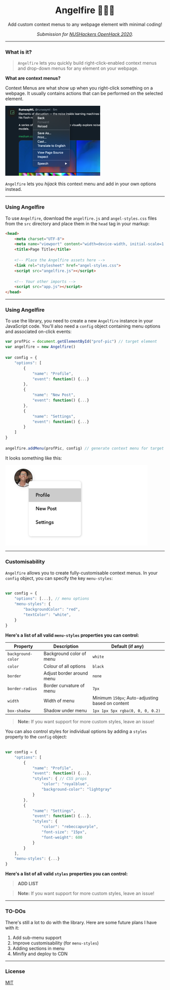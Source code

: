 <h1 align="center">Angelfire 👼🏻🔥</h1>
<p align="center">Add custom context menus to any webpage element with minimal coding!</p>
<p align="center"><i>Submission for <a href="https://openhack.nushackers.org/">NUSHackers OpenHack 2020</a>.</i></p>

---

### What is it?

> `Angelfire` lets you quickly build right-click-enabled context menus and drop-down menus for any element on your webpage. 

**What are context menus?**

Context Menus are what show up when you right-click something on a webpage. It usually contains actions that can be performed on the selected element.

<img src="assets/context-menu.png" alt="c-menu" width="300px">

`Angelfire` lets you *hijack* this context menu and add in your own options instead.

---

### Using Angelfire

To use `Angelfire`, download the `angelfire.js` and `angel-styles.css` files from the `src` directory and place them in the `head` tag in your markup:

```html
<head>
	<meta charset="UTF-8">
	<meta name="viewport" content="width=device-width, initial-scale=1.0">
	<title>Page Title</title>
	
	<!-- Place the Angelfire assets here -->
	<link rel="stylesheet" href="angel-styles.css">
	<script src="angelfire.js"></script>
	
	<!-- Your other imports -->
	<script src="app.js"></script>
</head>
```

---

### Using Angelfire

To use the library, you need to create a new `Angelfire` instance in your JavaScript code. You'll also need a `config` object containing menu options and associated on-click events:

```javascript
var profPic = document.getElementById("prof-pic") // target element 
var angelfire = new Angelfire()

var config = {
	"options": [
		{
			"name": "Profile",
			"event": function() {...}
		},
		{
			"name": "New Post",
			"event": function() {...}
		},
		{
			"name": "Settings",
			"event": function() {...}
		}
	]
}

angelfire.addMenu(profPic, config) // generate context menu for target element
```

It looks something like this:

<img src="assets/demo-pic.jpeg" width="450px" alt="demo-pic">

---

### Customisability

`Angelfire` allows you to create fully-customisable context menus. In your `config` object, you can specify the key `menu-styles`:

```javascript

var config = {
	"options": [...], // menu options
	"menu-styles": {
		"backgroundColor": "red",
		"textColor": "white",
	}
}

```

**Here's a list of all valid `menu-styles` properties you can control:**

| Property            | Description               | Default (if any)                                  |
|---------------------|---------------------------|---------------------------------------------------|
| `background-color`  | Background color of menu  | `white`                                           |
| `color`             | Colour of all options     | `black`                                           |
| `border`            | Adjust border around menu | `none`                                            |
| `border-radius`     | Border curvature of menu  | `7px`                                             |
| `width`             | Width of menu             | Minimum `150px`; Auto-adjusting based on content  |
| `box-shadow`        | Shadow under menu         | `1px 1px 5px rgba(0, 0, 0, 0.2)`                  |

> **Note:** If you want support for more custom styles, leave an issue!

You can also control styles for individual options by adding a `styles` property to the `config` object:

```javascript

var config = {
	"options": [
		{
			"name": "Profile",
			"event": function() {...},
			"styles": { // CSS props
				"color": "royalblue",
				"background-color": "lightgray"
			}
		},
		{
			"name": "Settings",
			"event": function() {...},
			"styles": { 
				"color": "rebeccapurple",
				"font-size": "15px",
				"font-weight": 600
			}
		}
	],
	"menu-styles": {...}
}

```

**Here's a list of all valid `styles` properties you can control:**

> **ADD LIST**

> **Note:** If you want support for more custom styles, leave an issue!

---

### TO-DOs

There's still a lot to do with the library. Here are some future plans I have with it:

1. Add sub-menu support
2. Improve customisability (for `menu-styles`)
3. Adding sections in menu
4. Minifiy and deploy to CDN

---

### License

[MIT](https://github.com/rish-16/Angelfire/blob/master/LICENSE)